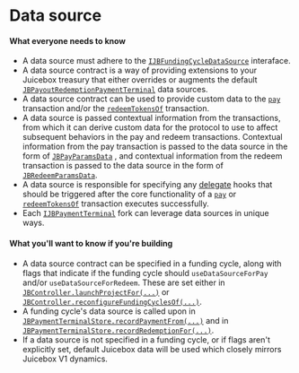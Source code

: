 # Data source

#### What everyone needs to know

* A data source must adhere to the [`IJBFundingCycleDataSource`](../../api/interfaces/ijbfundingcycledatasource.md) interaface.
* A data source contract is a way of providing extensions to your Juicebox treasury that either overrides or augments the default [`JBPayoutRedemptionPaymentTerminal`](../../api/contracts/or-abstract/jbpayoutredemptionpaymentterminal/) data sources.
* A data source contract can be used to provide custom data to the [`pay`](../../api/contracts/or-abstract/jbpayoutredemptionpaymentterminal/write/pay.md) transaction and/or the [`redeemTokensOf`](../../api/contracts/or-abstract/jbpayoutredemptionpaymentterminal/write/redeemtokensof.md) transaction.
* A data source is passed contextual information from the transactions, from which it can derive custom data for the protocol to use to affect subsequent behaviors in the pay and redeem transactions. Contextual information from the pay transaction is passed to the data source in the form of [`JBPayParamsData`](../../api/data-structures/jbpayparamsdata.md) , and contextual information from the redeem transaction is passed to the data source in the form of [`JBRedeemParamsData`](../../api/data-structures/jbredeemparamsdata.md).
* A data source is responsible for specifying any [delegate](delegate.md) hooks that should be triggered after the core functionality of a [`pay`](../../api/contracts/or-abstract/jbpayoutredemptionpaymentterminal/write/pay.md) or [`redeemTokensOf`](../../api/contracts/or-abstract/jbpayoutredemptionpaymentterminal/write/redeemtokensof.md) transaction executes successfully.
* Each [`IJBPaymentTerminal`](../../api/interfaces/ijbpaymentterminal.md) fork can leverage data sources in unique ways.

#### What you'll want to know if you're building

* A data source contract can be specified in a funding cycle, along with flags that indicate if the funding cycle should `useDataSourceForPay` and/or `useDataSourceForRedeem`. These are set either in [`JBController.launchProjectFor(...)`](../../api/contracts/or-controllers/jbcontroller/write/launchprojectfor.md) or [`JBController.reconfigureFundingCyclesOf(...)`](../../api/contracts/or-controllers/jbcontroller/write/reconfigurefundingcyclesof.md).
* A funding cycle's data source is called upon in [`JBPaymentTerminalStore.recordPaymentFrom(...)`](../../api/contracts/jbpaymentterminalstore/write/recordpaymentfrom.md) and in [`JBPaymentTerminalStore.recordRedemptionFor(...)`](../../api/contracts/jbpaymentterminalstore/write/recordredemptionfor.md).
* If a data source is not specified in a funding cycle, or if flags aren't explicitly set, default Juicebox data will be used which closely mirrors Juicebox V1 dynamics.
